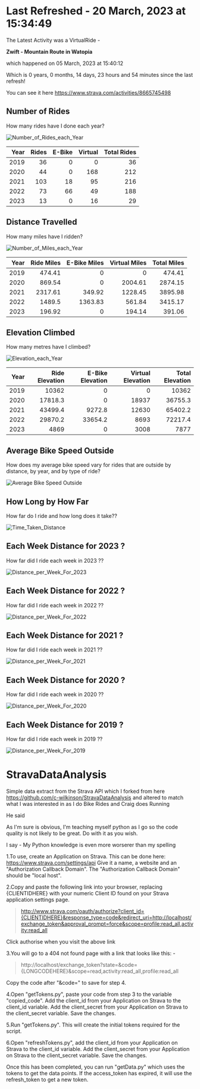 # Last Refreshed - 20 March, 2023 at 15:34:49
The Latest Activity was a VirtualRide - 

<b>Zwift - Mountain Route in Watopia</b> 

which happened on 05 March, 2023 at 15:40:12 

Which is 0 years, 0 months, 14 days, 23 hours and 54 minutes since the last refresh! 

You can see it here https://www.strava.com/activities/8665745498 

## Number of Rides
How many rides have I done each year?

![Number_of_Rides_each_Year](Number_of_Rides_each_Year.png?raw=true "Number_of_Rides_each_Year")

|   Year |   Rides |   E-Bike |   Virtual |   Total Rides |
|-------:|--------:|---------:|----------:|--------------:|
|   2019 |      36 |        0 |         0 |            36 |
|   2020 |      44 |        0 |       168 |           212 |
|   2021 |     103 |       18 |        95 |           216 |
|   2022 |      73 |       66 |        49 |           188 |
|   2023 |      13 |        0 |        16 |            29 |

## Distance Travelled

How many miles have I ridden?

![Number_of_Miles_each_Year](Number_of_Miles_each_Year.png?raw=true "Number_of_Miles_each_Year")

|   Year |   Ride Miles |   E-Bike Miles |   Virtual Miles |   Total Miles |
|-------:|-------------:|---------------:|----------------:|--------------:|
|   2019 |       474.41 |           0    |            0    |        474.41 |
|   2020 |       869.54 |           0    |         2004.61 |       2874.15 |
|   2021 |      2317.61 |         349.92 |         1228.45 |       3895.98 |
|   2022 |      1489.5  |        1363.83 |          561.84 |       3415.17 |
|   2023 |       196.92 |           0    |          194.14 |        391.06 |

## Elevation Climbed

How many metres have I climbed?

![Elevation_each_Year](Elevation_each_Year.png?raw=true "Elevation_each_Year")

|   Year |   Ride Elevation |   E-Bike Elevation |   Virtual Elevation |   Total Elevation |
|-------:|-----------------:|-------------------:|--------------------:|------------------:|
|   2019 |          10362   |                0   |                   0 |           10362   |
|   2020 |          17818.3 |                0   |               18937 |           36755.3 |
|   2021 |          43499.4 |             9272.8 |               12630 |           65402.2 |
|   2022 |          29870.2 |            33654.2 |                8693 |           72217.4 |
|   2023 |           4869   |                0   |                3008 |            7877   |

## Average Bike Speed Outside
How does my average bike speed vary for rides that are outside by distance, by year, and by type of ride?

![Average Bike Speed Outside](AverageSpeedOutSide.png?raw=true "Average Bike Speed Outside")

## How Long by How Far
How far do I ride and how long does it take??

![Time_Taken_Distance](Time_Taken_Distance.png?raw=true "Time_Taken_Distance")

## Each Week Distance for 2023 ?
How far did I ride each week in 2023 ??

![Distance_per_Week_For_2023](Distance_per_Week_For_2023.png?raw=true "Distance_per_Week_For_2023")

## Each Week Distance for 2022 ?
How far did I ride each week in 2022 ??

![Distance_per_Week_For_2022](Distance_per_Week_For_2022.png?raw=true "Distance_per_Week_For_2022")

## Each Week Distance for 2021 ?
How far did I ride each week in 2021 ??

![Distance_per_Week_For_2021](Distance_per_Week_For_2021.png?raw=true "Distance_per_Week_For_2021")

## Each Week Distance for 2020 ?
How far did I ride each week in 2020 ??

![Distance_per_Week_For_2020](Distance_per_Week_For_2020.png?raw=true "Distance_per_Week_For_2020")

## Each Week Distance for 2019 ?
How far did I ride each week in 2019 ??

![Distance_per_Week_For_2019](Distance_per_Week_For_2019.png?raw=true "Distance_per_Week_For_2019")

# StravaDataAnalysis
Simple data extract from the Strava API which I forked from here https://github.com/c-wilkinson/StravaDataAnalysis and altered to match what I was interested in as I do Bike Rides and Craig does Running

He said

As I'm sure is obvious, I'm teaching myself python as I go so the code quality is not likely to be great.  Do with it as you wish.

I say - My Python knowledge is even more worserer than my spelling 

1.To use, create an Application on Strava.  This can be done here: https://www.strava.com/settings/api
Give it a name, a website and an "Authorization Callback Domain".  The "Authorization Callback Domain" should be "local host".

2.Copy and paste the following link into your browser, replacing {CLIENTIDHERE} with your numeric Client ID found on your Strava application settings page.
> http://www.strava.com/oauth/authorize?client_id={CLIENTIDHERE}&response_type=code&redirect_uri=http://localhost/exchange_token&approval_prompt=force&scope=profile:read_all,activity:read_all

Click authorise when you visit the above link

3.You will go to a 404 not found page with a link that looks like this: -
> http://localhost/exchange_token?state=&code={LONGCODEHERE}&scope=read,activity:read_all,profile:read_all

Copy the code after "&code=" to save for step 4.

4.Open "getTokens.py", paste your code from step 3 to the variable "copied_code".  Add the client_id from your Application on Strava to the client_id variable.  Add the client_secret from your Application on Strava to the client_secret variable.  Save the changes.

5.Run "getTokens.py".  This will create the initial tokens required for the script.

6.Open "refreshTokens.py", add the client_id from your Application on Strava to the client_id variable.  Add the client_secret from your Application on Strava to the client_secret variable.  Save the changes.

Once this has been completed, you can run "getData.py" which uses the tokens to get the data points.  If the access_token has expired, it will use the refresh_token to get a new token.

